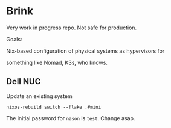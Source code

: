 # Brink

Very work in progress repo. Not safe for production.

Goals:

Nix-based configuration of physical systems as hypervisors for

something like Nomad, K3s, who knows.


## Dell NUC

Update an existing system

```shell-session
nixos-rebuild switch --flake .#mini
```
The initial password for `nason` is `test`. Change asap.
